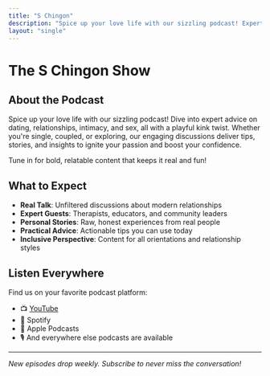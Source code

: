 ```yaml
---
title: "S Chingon"
description: "Spice up your love life with our sizzling podcast! Expert advice on dating, relationships, intimacy, and sex, all with a kink twist."
layout: "single"
---
```


<!-- saved as _index.md in tokyo-mistakes/exampleSite/content/about -->

# The S Chingon Show

## About the Podcast

Spice up your love life with our sizzling podcast! Dive into expert advice on dating, relationships, intimacy, and sex, all with a playful kink twist. Whether you're single, coupled, or exploring, our engaging discussions deliver tips, stories, and insights to ignite your passion and boost your confidence.

Tune in for bold, relatable content that keeps it real and fun!

## What to Expect

- **Real Talk**: Unfiltered discussions about modern relationships
- **Expert Guests**: Therapists, educators, and community leaders
- **Personal Stories**: Raw, honest experiences from real people
- **Practical Advice**: Actionable tips you can use today
- **Inclusive Perspective**: Content for all orientations and relationship styles

## Listen Everywhere

Find us on your favorite podcast platform:

- 📺 [YouTube](https://www.youtube.com/@gallo.s.chingon)
- 🎵 Spotify
- 🍎 Apple Podcasts
- 🎙️ And everywhere else podcasts are available

---

_New episodes drop weekly. Subscribe to never miss the conversation!_
